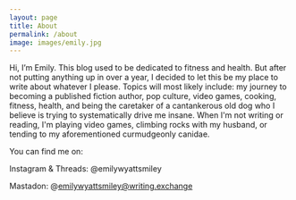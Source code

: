 ```yaml
---
layout: page
title: About
permalink: /about
image: images/emily.jpg
---
```


Hi, I’m Emily. This blog used to be dedicated to fitness and health. But after not putting anything up in over a year, I decided to let this be my place to write about whatever I please. Topics will most likely include: my journey to becoming a published fiction author, pop culture, video games, cooking, fitness, health, and being the caretaker of a cantankerous old dog who I believe is trying to systematically drive me insane. When I'm not writing or reading, I'm playing video games, climbing rocks with my husband, or tending to my aforementioned curmudgeonly canidae.

You can find me on:

Instagram & Threads: @emilywyattsmiley

Mastadon: @emilywyattsmiley@writing.exchange



